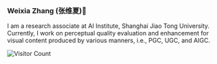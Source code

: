 ### Weixia Zhang (张维夏)👋
I am a research associate at AI Institute, Shanghai Jiao Tong University. Currently, I work on perceptual quality evaluation and enhancement for visual content produced by various manners, i.e., PGC, UGC, and AIGC.

![Visitor Count](https://profile-counter.glitch.me/zwx8981/count.svg)
<!--
**zwx8981/zwx8981** is a ✨ _special_ ✨ repository because its `README.md` (this file) appears on your GitHub profile.

Here are some ideas to get you started:

- 🔭 I’m currently working on ...
- 🌱 I’m currently learning ...
- 👯 I’m looking to collaborate on ...
- 🤔 I’m looking for help with ...
- 💬 Ask me about ...
- 📫 How to reach me: ...
- 😄 Pronouns: ...
- ⚡ Fun fact: ...
-->
